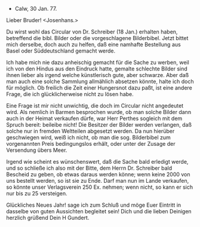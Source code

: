 + Calw, 30 Jan. 77.

Lieber Bruder! <Josenhans.>

Du wirst wohl das Circular von Dr. Schreiber (18 Jan.) erhalten haben, betreffend die bibl. Bilder oder die vorgeschlagene Bilderbibel. Jetzt bittet mich derselbe, doch auch zu helfen, daß eine namhafte Bestellung aus Basel oder Süddeutschland gemacht werde.

Ich habe mich nie dazu anheischig gemacht für die Sache zu werben, weil ich von den Hindus aus den Eindruck hatte, gemalte schlechte Bilder sind ihnen lieber als irgend welche künstlerisch gute, aber schwarze. Aber daß man auch eine solche Sammlung allmählich absetzen könnte, halte ich doch für möglich. Ob freilich die Zeit einer Hungersnot dazu paßt, ist eine andere Frage, die ich glücklicherweise nicht zu lösen habe.

Eine Frage ist mir nicht unwichtig, die doch im Circular nicht angedeutet wird. Als nemlich in Barmen besprochen wurde, ob man solche Bilder dann auch in der Heimat verkaufen dürfe, war Herr Perthes sogleich mit dem Spruch bereit: beileibe nicht! Die Besitzer der Bilder werden verlangen, daß solche nur in fremden Weltteilen abgesetzt werden. Da nun hierüber geschwiegen wird, weiß ich nicht, ob man die sog. Bilderbibel zum vorgenannten Preis bedingungslos erhält, oder unter der Zusage der Versendung übers Meer.

Irgend wie scheint es wünschenswert, daß die Sache bald erledigt werde, und so schließe ich also mit der Bitte, dem Herrn Dr. Schreiber bald Bescheid zu geben, ob etwas daraus werden könne; wenn keine 2000 von uns bestellt werden, so ist sie zu Ende. Darf man nun im Lande verkaufen, so könnte unser Verlagsverein 250 Ex. nehmen; wenn nicht, so kann er sich nur bis zu 25 versteigen.

Glückliches Neues Jahr! sage ich zum Schluß und möge Euer Eintritt in dasselbe von guten Aussichten begleitet sein! Dich und die lieben Deinigen herzlich grüßend
 Dein
 H Gundert.
